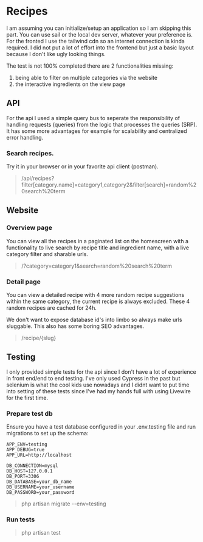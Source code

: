 # Recipes
I am assuming you can initialize/setup an application so I am skipping this part.
You can use sail or the local dev server, whatever your preference is.
For the fronted I use the tailwind cdn so an internet connection is kinda required.
I did not put a lot of effort into the frontend but just a basic layout because I don't like ugly looking things.

The test is not 100% completed there are 2 functionalities missing:
1. being able to filter on multiple categories via the website
2. the interactive ingredients on the view page 

## API
For the api I used a simple query bus to seperate the responsibility of handling requests (queries) from the logic that processes the queries (SRP).
It has some more advantages for example for scalability and centralized error handling.
### Search recipes.
Try it in your browser or in your favorite api client (postman).
> /api/recipes?filter[category.name]=category1,category2&filter[search]=random%20search%20term
## Website
### Overview page
You can view all the recipes in a paginated list on the homescreen with a functionality to live search by recipe title and ingredient name, with a live category filter and sharable urls.
> /?category=category1&search=random%20search%20term
### Detail page
You can view a detailed recipe with 4 more random recipe suggestions within the same category, the current recipe is always excluded. 
These 4 random recipes are cached for 24h.

We don't want to expose database id's into limbo so always make urls sluggable. This also has some boring SEO advantages. 
> /recipe/{slug}
## Testing
I only provided simple tests for the api since I don't have a lot of experience in front end/end to end testing.
I've only used Cypress in the past but selenium is what the cool kids use nowadays and I didnt want to put time into setting of these tests since I've had my hands full with using Livewire for the first time.
### Prepare test db
Ensure you have a test database configured in your .env.testing file and run migrations to set up the schema:
```
APP_ENV=testing
APP_DEBUG=true
APP_URL=http://localhost

DB_CONNECTION=mysql
DB_HOST=127.0.0.1
DB_PORT=3306
DB_DATABASE=your_db_name
DB_USERNAME=your_username
DB_PASSWORD=your_password
```
> php artisan migrate --env=testing
### Run tests
> php artisan test
